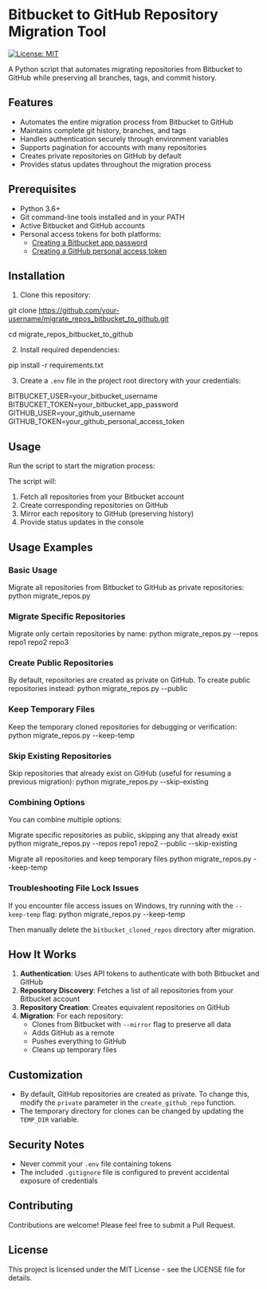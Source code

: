 # Bitbucket to GitHub Repository Migration Tool

[![License: MIT](https://img.shields.io/badge/License-MIT-yellow.svg)](https://opensource.org/licenses/MIT)

A Python script that automates migrating repositories from Bitbucket to GitHub while preserving all branches, tags, and commit history.

## Features

- Automates the entire migration process from Bitbucket to GitHub
- Maintains complete git history, branches, and tags
- Handles authentication securely through environment variables
- Supports pagination for accounts with many repositories
- Creates private repositories on GitHub by default
- Provides status updates throughout the migration process

## Prerequisites

- Python 3.6+
- Git command-line tools installed and in your PATH
- Active Bitbucket and GitHub accounts
- Personal access tokens for both platforms:
  - [Creating a Bitbucket app password](https://support.atlassian.com/bitbucket-cloud/docs/app-passwords/)
  - [Creating a GitHub personal access token](https://docs.github.com/en/authentication/keeping-your-account-and-data-secure/creating-a-personal-access-token)

## Installation

1. Clone this repository: 

git clone https://github.com/your-username/migrate_repos_bitbucket_to_github.git 

cd migrate_repos_bitbucket_to_github


2. Install required dependencies:

pip install -r requirements.txt


3. Create a `.env` file in the project root directory with your credentials:

BITBUCKET_USER=your_bitbucket_username BITBUCKET_TOKEN=your_bitbucket_app_password GITHUB_USER=your_github_username GITHUB_TOKEN=your_github_personal_access_token


## Usage

Run the script to start the migration process:


The script will:
1. Fetch all repositories from your Bitbucket account
2. Create corresponding repositories on GitHub
3. Mirror each repository to GitHub (preserving history)
4. Provide status updates in the console

## Usage Examples

### Basic Usage

Migrate all repositories from Bitbucket to GitHub as private repositories:
python migrate_repos.py


### Migrate Specific Repositories

Migrate only certain repositories by name:
python migrate_repos.py --repos repo1 repo2 repo3


### Create Public Repositories

By default, repositories are created as private on GitHub. To create public repositories instead:
python migrate_repos.py --public


### Keep Temporary Files

Keep the temporary cloned repositories for debugging or verification:
python migrate_repos.py --keep-temp


### Skip Existing Repositories

Skip repositories that already exist on GitHub (useful for resuming a previous migration):
python migrate_repos.py --skip-existing


### Combining Options

You can combine multiple options:

Migrate specific repositories as public, skipping any that already exist
python migrate_repos.py --repos repo1 repo2 --public --skip-existing

Migrate all repositories and keep temporary files
python migrate_repos.py --keep-temp



### Troubleshooting File Lock Issues

If you encounter file access issues on Windows, try running with the `--keep-temp` flag:
python migrate_repos.py --keep-temp

Then manually delete the `bitbucket_cloned_repos` directory after migration.


## How It Works

1. **Authentication**: Uses API tokens to authenticate with both Bitbucket and GitHub
2. **Repository Discovery**: Fetches a list of all repositories from your Bitbucket account
3. **Repository Creation**: Creates equivalent repositories on GitHub
4. **Migration**: For each repository:
   - Clones from Bitbucket with `--mirror` flag to preserve all data
   - Adds GitHub as a remote
   - Pushes everything to GitHub
   - Cleans up temporary files

## Customization

- By default, GitHub repositories are created as private. To change this, modify the `private` parameter in the `create_github_repo` function.
- The temporary directory for clones can be changed by updating the `TEMP_DIR` variable.

## Security Notes

- Never commit your `.env` file containing tokens
- The included `.gitignore` file is configured to prevent accidental exposure of credentials

## Contributing

Contributions are welcome! Please feel free to submit a Pull Request.

## License

This project is licensed under the MIT License - see the LICENSE file for details.